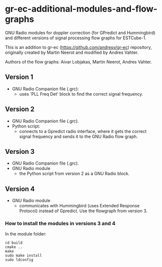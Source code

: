 # gr-ec-additional-modules-and-flow-graphs
GNU Radio modules for doppler correction (for GPredict and Hummingbird) and different versions of signal processing flow graphs for ESTCube-1.

This is an addition to gr-ec (https://github.com/andresv/gr-ec) repository, originally created by Martin Neerot and modified by Andres Vahter.

Authors of the flow graphs: Aivar Lobjakas, Martin Neerot, Andres Vahter.

## Version 1
+ GNU Radio Companion file (.grc):
  + uses 'PLL Freq Det' block to find the correct signal frequency.

## Version 2
+ GNU Radio Companion file (.grc).
+ Python script:
  + connects to a Gpredict radio interface, where it gets the correct signal frequency and sends it to the GNU Radio flow graph.

## Version 3
+ GNU Radio Companion file (.grc).
+ GNU Radio module
  + the Python script from version 2 as a GNU Radio block.

## Version 4
+ GNU Radio module
  + communicates with Hummingbird (uses Extended Response Protocol) instead of Gpredict.
Use the flowgraph from version 3.

### How to install the modules in versions 3 and 4
In the module folder:

    cd build
    cmake ..
    make
    sudo make install
    sudo ldconfig
